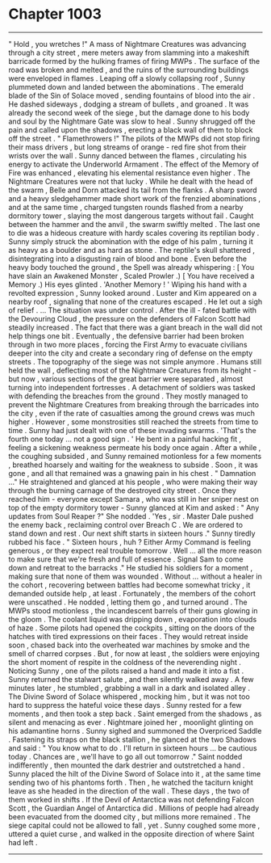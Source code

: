 
# Chapter 1003


---

" Hold , you wretches !"
A mass of Nightmare Creatures was advancing through a city street , mere meters away from slamming into a makeshift barricade formed by the hulking frames of firing MWPs . The surface of the road was broken and melted , and the ruins of the surrounding buildings were enveloped in flames .
Leaping off a slowly collapsing roof , Sunny plummeted down and landed between the abominations . The emerald blade of the Sin of Solace moved , sending fountains of blood into the air . He dashed sideways , dodging a stream of bullets , and groaned .
It was already the second week of the siege , but the damage done to his body and soul by the Nightmare Gate was slow to heal . Sunny shrugged off the pain and called upon the shadows , erecting a black wall of them to block off the street .
" Flamethrowers !"
The pilots of the MWPs did not stop firing their mass drivers , but long streams of orange - red fire shot from their wrists over the wall . Sunny danced between the flames , circulating his energy to activate the Underworld Armament . The effect of the Memory of Fire was enhanced , elevating his elemental resistance even higher .
The Nightmare Creatures were not that lucky .
While he dealt with the head of the swarm , Belle and Dorn attacked its tail from the flanks . A sharp sword and a heavy sledgehammer made short work of the frenzied abominations , and at the same time , charged tungsten rounds flashed from a nearby dormitory tower , slaying the most dangerous targets without fail .
Caught between the hammer and the anvil , the swarm swiftly melted . The last one to die was a hideous creature with hardy scales covering its reptilian body . Sunny simply struck the abomination with the edge of his palm , turning it as heavy as a boulder and as hard as stone . The reptile's skull shattered , disintegrating into a disgusting rain of blood and bone .
Even before the heavy body touched the ground , the Spell was already whispering :
[ You have slain an Awakened Monster , Scaled Prowler .)
[ You have received a Memory .)
His eyes glinted .
'Another Memory ! '
Wiping his hand with a revolted expression , Sunny looked around . Luster and Kim appeared on a nearby roof , signaling that none of the creatures escaped . He let out a sigh of relief .
... The situation was under control .
After the ill - fated battle with the Devouring Cloud , the pressure on the defenders of Falcon Scott had steadily increased . The fact that there was a giant breach in the wall did not help things one bit . Eventually , the defensive barrier had been broken through in two more places , forcing the First Army to evacuate civilians deeper into the city and create a secondary ring of defense on the empty streets .
The topography of the siege was not simple anymore . Humans still held the wall , deflecting most of the Nightmare Creatures from its height - but now , various sections of the great barrier were separated , almost turning into independent fortresses . A detachment of soldiers was tasked with defending the breaches from the ground .
They mostly managed to prevent the Nightmare Creatures from breaking through the barricades into the city , even if the rate of casualties among the ground crews was much higher . However , some monstrosities still reached the streets from time to time .
Sunny had just dealt with one of these invading swarms .
'That's the fourth one today ... not a good sign . '
He bent in a painful hacking fit , feeling a sickening weakness permeate his body once again . After a while , the coughing subsided , and Sunny remained motionless for a few moments , breathed hoarsely and waiting for the weakness to subside .
Soon , it was gone , and all that remained was a gnawing pain in his chest .
" Damnation ..."
He straightened and glanced at his people , who were making their way through the burning carnage of the destroyed city street . Once they reached him - everyone except Samara , who was still in her sniper nest on top of the empty dormitory tower - Sunny glanced at Kim and asked :
" Any updates from Soul Reaper ?"
She nodded .
'Yes , sir . Master Dale pushed the enemy back , reclaiming control over Breach C . We are ordered to stand down and rest . Our next shift starts in sixteen hours ."
Sunny tiredly rubbed his face .
" Sixteen hours , huh ? Either Army Command is feeling generous , or they expect real trouble tomorrow . Well ... all the more reason to make sure that we're fresh and full of essence . Signal Sam to come down and retreat to the barracks ."
He studied his soldiers for a moment , making sure that none of them was wounded . Without ... without a healer in the cohort , recovering between battles had become somewhat tricky , it demanded outside help , at least .
Fortunately , the members of the cohort were unscathed . He nodded , letting them go , and turned around .
The MWPs stood motionless , the incandescent barrels of their guns glowing in the gloom . The coolant liquid was dripping down , evaporation into clouds of haze . Some pilots had opened the cockpits , sitting on the doors of the hatches with tired expressions on their faces . They would retreat inside soon , chased back into the overheated war machines by smoke and the smell of charred corpses .
But , for now at least , the soldiers were enjoying the short moment of respite in the coldness of the neverending night .
Noticing Sunny , one of the pilots raised a hand and made it into a fist . Sunny returned the stalwart salute , and then silently walked away .
A few minutes later , he stumbled , grabbing a wall in a dark and isolated alley . The Divine Sword of Solace whispered , mocking him , but it was not too hard to suppress the hateful voice these days . Sunny rested for a few moments , and then took a step back .
Saint emerged from the shadows , as silent and menacing as ever . Nightmare joined her , moonlight glinting on his adamantine horns .
Sunny sighed and summoned the Overpriced Saddle . Fastening its straps on the black stallion , he glanced at the two Shadows and said :
" You know what to do . I'll return in sixteen hours ... be cautious today . Chances are , we'll have to go all out tomorrow ."
Saint nodded indifferently , then mounted the dark destrier and outstretched a hand . Sunny placed the hilt of the Divine Sword of Solace into it , at the same time sending two of his phantoms forth . Then , he watched the taciturn knight leave as she headed in the direction of the wall .
These days , the two of them worked in shifts . If the Devil of Antarctica was not defending Falcon Scott , the Guardian Angel of Antarctica did .
Millions of people had already been evacuated from the doomed city , but millions more remained . The siege capital could not be allowed to fall , yet .
Sunny coughed some more , uttered a quiet curse , and walked in the opposite direction of where Saint had left .

---

